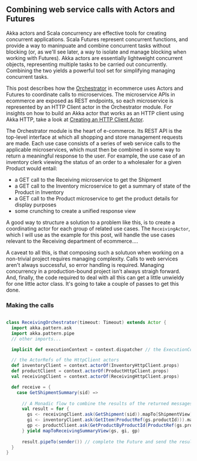 ## Combining web service calls with Actors and Futures 

Akka actors and Scala concurrency are effective tools for creating concurrent applications. Scala Futures represent concurrent functions, and provide a way to maninpuate and combine concurrent tasks without blocking (or, as we'll see later, a way to isolate and manage blocking when working with Futures). Akka actors are essentially lightweight concurrent objects, representing multiple tasks to be carried out concurrently. Combining the two yields a powerful tool set for simplifying managing concurrent tasks. 

This post describes how the [Orchestrator](https://github.com/lukewyman/ecommerce/tree/master/orchestrator) in ecommerce uses Actors and Futures to coordinate calls to microservices. The microservice APIs in ecommerce are exposed as REST endpoints, so each microservice is represented by an HTTP Client actor in the Orchestrator module. For insights on how to build an Akka actor that works as an HTTP client using Akka HTTP, take a look at [Creating an HTTP Client Actor](http-client-actor.md). 

The Orchestrator module is the heart of e-commerce. Its REST API is the top-level interface at which all shopping and store management requests are made. Each use case consists of a series of web service calls to the applicable microservices, which must then be combined in some way to return a meaningful response to the user. For example, the use case of an inventory clerk viewing the status of an order to a wholesaler for a given Product would entail:

+ a GET call to the Receiving microservice to get the Shipment
+ a GET call to the Inventory microservice to get a summary of state of the Product in Inventory
+ a GET call to the Product microservice to get the product details for display purposes
+ some crunching to create a unified response view

A good way to structure a solution to a problem like this, is to create a coordinating actor for each group of related use cases. The `ReceivingActor`, which I will use as the example for this post, will handle the use cases relevant to the Receiving department of ecommerce....

A caveat to all this, is that composing such a solutuon when working on a non-trivial project requires managing complexity. Calls to web services aren't always successful, so error handling is required. Managing concurrency in a production-bound project isn't always straigh forward. And, finally, the code required to deal with all this can get a little unwieldy for one little actor class. It's going to take a couple of passes to get this done.

### Making the calls



```scala

class ReceivingOrchestrator(timeout: Timeout) extends Actor {
  import akka.pattern.ask
  import akka.pattern.pipe
  // other imports...

  implicit def executionContext = context.dispatcher // the ExecutionContext to run the Futures

  // the ActorRefs of the HttpClient actors
  def inventoryClient = context.actorOf(InventoryHttpClient.props)
  def productClient = context.actorOf(ProductHttpClient.props)
  val receivingClient = context.actorOf(ReceivingHttpClient.props)

  def receive = {
    case GetShipmentSummary(sid) =>
      
      // A Monadic flow to combine the results of the returned messages.
      val result = for {
        gs <- receivingClient.ask(GetShipment(sid)).mapTo[ShipmentView]  // each call returns a Future with a response
        gi <- inventoryClient.ask(GetItem(ProductRef(gs.productId))).mapTo[InventoryItemView]
        gp <- productClient.ask(GetProductByProductId(ProductRef(gs.productId))).mapTo[ProductView]
      } yield mapToReceivingSummaryView(gs, gi, gp)
      
      result.pipeTo(sender()) // complete the Future and send the results to the sender
  }
}

```
